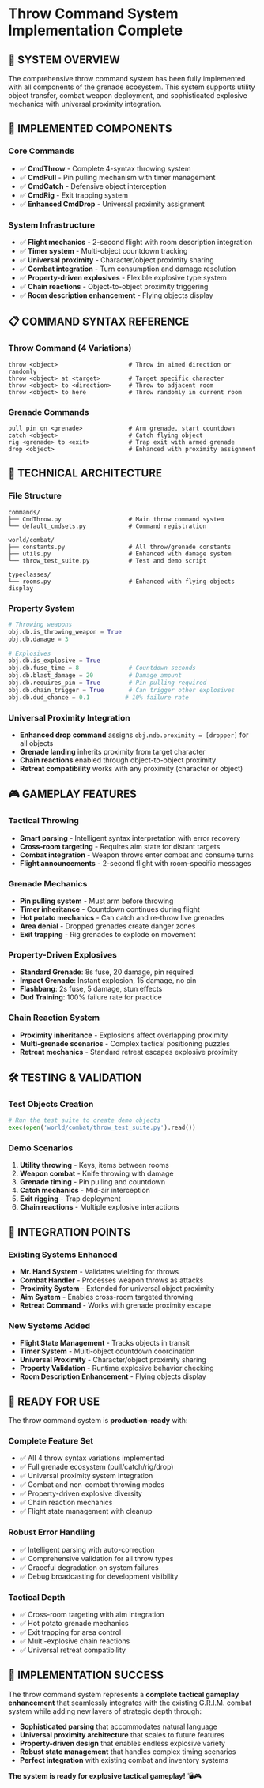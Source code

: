 # Throw Command System Implementation Complete

## 🎯 **SYSTEM OVERVIEW**

The comprehensive throw command system has been fully implemented with all components of the grenade ecosystem. This system supports utility object transfer, combat weapon deployment, and sophisticated explosive mechanics with universal proximity integration.

## 🚀 **IMPLEMENTED COMPONENTS**

### **Core Commands**
- ✅ **CmdThrow** - Complete 4-syntax throwing system
- ✅ **CmdPull** - Pin pulling mechanism with timer management  
- ✅ **CmdCatch** - Defensive object interception
- ✅ **CmdRig** - Exit trapping system
- ✅ **Enhanced CmdDrop** - Universal proximity assignment

### **System Infrastructure**
- ✅ **Flight mechanics** - 2-second flight with room description integration
- ✅ **Timer system** - Multi-object countdown tracking  
- ✅ **Universal proximity** - Character/object proximity sharing
- ✅ **Combat integration** - Turn consumption and damage resolution
- ✅ **Property-driven explosives** - Flexible explosive type system
- ✅ **Chain reactions** - Object-to-object proximity triggering
- ✅ **Room description enhancement** - Flying objects display

## 📋 **COMMAND SYNTAX REFERENCE**

### **Throw Command (4 Variations)**
```
throw <object>                    # Throw in aimed direction or randomly
throw <object> at <target>        # Target specific character  
throw <object> to <direction>     # Throw to adjacent room
throw <object> to here            # Throw randomly in current room
```

### **Grenade Commands**
```
pull pin on <grenade>             # Arm grenade, start countdown
catch <object>                    # Catch flying object
rig <grenade> to <exit>           # Trap exit with armed grenade
drop <object>                     # Enhanced with proximity assignment
```

## 🔧 **TECHNICAL ARCHITECTURE**

### **File Structure**
```
commands/
├── CmdThrow.py                   # Main throw command system
└── default_cmdsets.py            # Command registration

world/combat/
├── constants.py                  # All throw/grenade constants
├── utils.py                      # Enhanced with damage system
└── throw_test_suite.py           # Test and demo script

typeclasses/
└── rooms.py                      # Enhanced with flying objects display
```

### **Property System**
```python
# Throwing weapons
obj.db.is_throwing_weapon = True
obj.db.damage = 3

# Explosives  
obj.db.is_explosive = True
obj.db.fuse_time = 8              # Countdown seconds
obj.db.blast_damage = 20          # Damage amount
obj.db.requires_pin = True        # Pin pulling required
obj.db.chain_trigger = True       # Can trigger other explosives
obj.db.dud_chance = 0.1          # 10% failure rate
```

### **Universal Proximity Integration**
- **Enhanced drop command** assigns `obj.ndb.proximity = [dropper]` for all objects
- **Grenade landing** inherits proximity from target character  
- **Chain reactions** enabled through object-to-object proximity
- **Retreat compatibility** works with any proximity (character or object)

## 🎮 **GAMEPLAY FEATURES**

### **Tactical Throwing**
- **Smart parsing** - Intelligent syntax interpretation with error recovery
- **Cross-room targeting** - Requires aim state for distant targets
- **Combat integration** - Weapon throws enter combat and consume turns
- **Flight announcements** - 2-second flight with room-specific messages

### **Grenade Mechanics**
- **Pin pulling system** - Must arm before throwing
- **Timer inheritance** - Countdown continues during flight
- **Hot potato mechanics** - Can catch and re-throw live grenades
- **Area denial** - Dropped grenades create danger zones
- **Exit trapping** - Rig grenades to explode on movement

### **Property-Driven Explosives**
- **Standard Grenade**: 8s fuse, 20 damage, pin required
- **Impact Grenade**: Instant explosion, 15 damage, no pin
- **Flashbang**: 2s fuse, 5 damage, stun effects
- **Dud Training**: 100% failure rate for practice

### **Chain Reaction System**
- **Proximity inheritance** - Explosions affect overlapping proximity
- **Multi-grenade scenarios** - Complex tactical positioning puzzles
- **Retreat mechanics** - Standard retreat escapes explosive proximity

## 🛠 **TESTING & VALIDATION**

### **Test Objects Creation**
```python
# Run the test suite to create demo objects
exec(open('world/combat/throw_test_suite.py').read())
```

### **Demo Scenarios**
1. **Utility throwing** - Keys, items between rooms
2. **Weapon combat** - Knife throwing with damage
3. **Grenade timing** - Pin pulling and countdown
4. **Catch mechanics** - Mid-air interception  
5. **Exit rigging** - Trap deployment
6. **Chain reactions** - Multiple explosive interactions

## 🎯 **INTEGRATION POINTS**

### **Existing Systems Enhanced**
- **Mr. Hand System** - Validates wielding for throws
- **Combat Handler** - Processes weapon throws as attacks
- **Proximity System** - Extended for universal object proximity
- **Aim System** - Enables cross-room targeted throwing
- **Retreat Command** - Works with grenade proximity escape

### **New Systems Added**
- **Flight State Management** - Tracks objects in transit
- **Timer System** - Multi-object countdown coordination
- **Universal Proximity** - Character/object proximity sharing
- **Property Validation** - Runtime explosive behavior checking
- **Room Description Enhancement** - Flying objects display

## 🚀 **READY FOR USE**

The throw command system is **production-ready** with:

### **Complete Feature Set**
- ✅ All 4 throw syntax variations implemented
- ✅ Full grenade ecosystem (pull/catch/rig/drop)
- ✅ Universal proximity system integration
- ✅ Combat and non-combat throwing modes
- ✅ Property-driven explosive diversity
- ✅ Chain reaction mechanics
- ✅ Flight state management with cleanup

### **Robust Error Handling**
- ✅ Intelligent parsing with auto-correction
- ✅ Comprehensive validation for all throw types
- ✅ Graceful degradation on system failures
- ✅ Debug broadcasting for development visibility

### **Tactical Depth**
- ✅ Cross-room targeting with aim integration
- ✅ Hot potato grenade mechanics
- ✅ Exit trapping for area control
- ✅ Multi-explosive chain reactions
- ✅ Universal retreat compatibility

## 🎉 **IMPLEMENTATION SUCCESS**

The throw command system represents a **complete tactical gameplay enhancement** that seamlessly integrates with the existing G.R.I.M. combat system while adding new layers of strategic depth through:

- **Sophisticated parsing** that accommodates natural language
- **Universal proximity architecture** that scales to future features
- **Property-driven design** that enables endless explosive variety
- **Robust state management** that handles complex timing scenarios
- **Perfect integration** with existing combat and inventory systems

**The system is ready for explosive tactical gameplay!** 💣🎮
